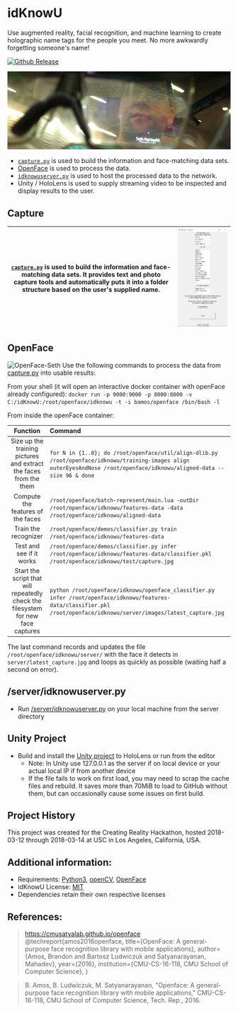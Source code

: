 # idKnowU

Use augmented reality, facial recognition, and machine learning to create holographic name tags for the people you meet. No more awkwardly forgetting someone's name!

[unity-download]:                 https://unity3d.com/unity/whats-new/unity-2017.2.1
[unity-version-badge]:            https://img.shields.io/badge/Current%20Unity%20Editor%20Version-2017.2.1f1-green.svg
[![Github Release][unity-version-badge]][unity-download]

![HoloLens](doc/img/idKnowU_HoloLens.jpg?raw=true "A through-lens look at our idKnowU running on the HoloLens")
* [`capture.py`](/capture.py) is used to build the information and face-matching data sets.
* [OpenFace](https://github.com/cmusatyalab/openface) is used to process the data.
* [`idknowuserver.py`](/server/idknowuserver.py) is used to host the processed data to the network.
* Unity / HoloLens is used to supply streaming video to be inspected and display results to the user.


## Capture

| [`capture.py`](/capture.py) is used to build the information and face-matching data sets. It provides text and photo capture tools and automatically puts it into a folder structure based on the user's supplied name. |![Capture.py Demonstration](doc/img/capture_py_screenshot.png?raw=true "Information capture script used to provide training data for machine learning")|
|:-------:|:---:|



## OpenFace
![OpenFace-Seth](doc/img/OpenFace_image_flow?raw=true "OpenFace visual pipeline")
Use the following commands to process the data from [capture.py](/capture.py) into usable results:

From your shell (it will open an interactive docker container with openFace already configured):
`docker run -p 9000:9000 -p 8000:8000 -v C:/idKnowU:/root/openface/idknowu -t -i bamos/openface /bin/bash -l `

From inside the openFace container:

| Function        | Command          |
| :------: |:----------------------------------------|
| Size up the training pictures and extract the faces from the them    | ```for N in {1..8}; do /root/openface/util/align-dlib.py /root/openface/idknowu/training-images align outerEyesAndNose /root/openface/idknowu/aligned-data --size 96 & done``` |
| Compute the features of the faces      | ```/root/openface/batch-represent/main.lua -outDir /root/openface/idknowu/features-data -data /root/openface/idknowu/aligned-data```     |
| Train the recognizer |  ```/root/openface/demos/classifier.py train /root/openface/idknowu/features-data```     |
| Test and see if it works |  ```/root/openface/demos/classifier.py infer /root/openface/idknowu/features-data/classifier.pkl /root/openface/idknowu/test/capture.jpg```|
| Start the script that will repeatedly check the filesystem for new face captures | ```python /root/openface/idknowu/openface_classifier.py infer /root/openface/idknowu/features-data/classifier.pkl /root/openface/idknowu/server/images/latest_capture.jpg``` |

The last command records and updates the file `/root/openface/idknowu/server/` with the face it detects in `server/latest_capture.jpg` and loops as quickly as possible (waiting half a second on error).


## /server/idknowuserver.py
* Run [/server/idknowuserver.py](/server/idknowuserver.py) on your local machine from the server directory

## Unity Project
* Build and install the [Unity project](/unity/idKnowU) to HoloLens or run from the editor
  * Note: In Unity use 127.0.0.1 as the server if on local device or your actual local IP if from another device
  * If the file fails to work on first load, you may need to scrap the cache files and rebuild. It saves more than 70MiB to load to GitHub without them, but can occasionally cause some issues on first build.

## Project History
This project was created for the Creating Reality Hackathon, hosted 2018-03-12 through 2018-03-14 at USC in Los Angeles, California, USA.


## Additional information:
* Requirements: [Python3](https://www.python.org/downloads/), [openCV](https://pypi.python.org/pypi/opencv-python), [OpenFace](https://github.com/cmusatyalab/openface)
* idKnowU License: [MIT](/LICENSE)
* Dependencies retain their own respective licenses



## References:
>https://cmusatyalab.github.io/openface
>@techreport{amos2016openface,
>  title={OpenFace: A general-purpose face recognition
>    library with mobile applications},
>  author={Amos, Brandon and Bartosz Ludwiczuk and Satyanarayanan, Mahadev},
>  year={2016},
>  institution={CMU-CS-16-118, CMU School of Computer Science},
>}

>B. Amos, B. Ludwiczuk, M. Satyanarayanan,
>"Openface: A general-purpose face recognition library with mobile applications,"
>CMU-CS-16-118, CMU School of Computer Science, Tech. Rep., 2016.